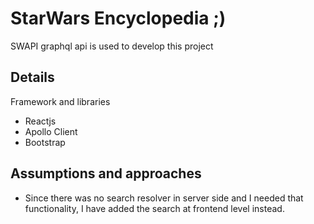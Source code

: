 #  StarWars Encyclopedia ;)

SWAPI graphql api is used to develop this project

## Details
Framework and libraries 
- Reactjs
- Apollo Client
- Bootstrap

## Assumptions and approaches
- Since there was no search resolver in server side and I needed that functionality, I have added the search at frontend level instead.